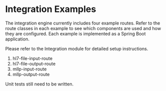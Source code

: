 # Integration Examples

The integration engine currently includes four example routes. Refer to the route classes in each example to see which components are used and how they are configured. Each example is implemented as a Spring Boot application.

Please refer to the Integration module for detailed setup instructions.

<ol>
    <li>hl7-file-input-route</li>
    <li>hl7-file-output-route</li>
    <li>mllp-input-route</li>
    <li>mllp-output-route</li>
</ol>




Unit tests still need to be written.